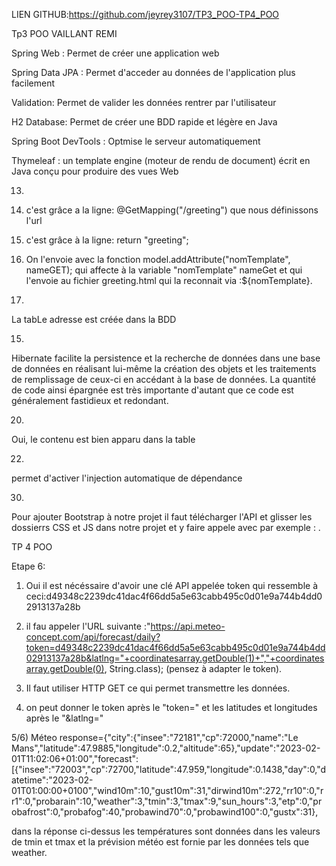 LIEN GITHUB:https://github.com/jeyrey3107/TP3_POO-TP4_POO



Tp3 POO VAILLANT REMI

Spring Web : Permet de créer une application web

Spring Data JPA : Permet d'acceder au données de l'application plus facilement

Validation: Permet de valider les données rentrer par l'utilisateur

H2 Database: Permet de créer une BDD rapide et légère en Java

Spring Boot DevTools : Optmise le serveur automatiquement

Thymeleaf : un template engine (moteur de rendu de document) écrit en Java conçu pour produire des vues Web

13)
1) c'est grâce a la ligne: @GetMapping("/greeting") que nous définissons l'url
2) c'est grâce à la ligne: return "greeting";
3) On l'envoie avec la fonction model.addAttribute("nomTemplate", nameGET); qui affecte à la variable "nomTemplate" nameGet et qui l'envoie au fichier greeting.html qui la reconnait via :${nomTemplate}.

17)
La tabLe adresse est créée dans la BDD

15)
Hibernate facilite la persistence et la recherche de données dans une base de données en réalisant lui-même la création des objets et les traitements de remplissage de ceux-ci en accédant à la base de données. La quantité de code ainsi épargnée est très importante d'autant que ce code est généralement fastidieux et redondant.

20)
Oui, le contenu est bien apparu dans la table

22)
permet d'activer l'injection automatique de dépendance

30)
Pour ajouter Bootstrap à notre projet il faut télécharger l'API et glisser les dossierrs CSS et JS dans notre projet et y faire appele avec par exemple : <link rel="stylesheet" href="css/bootstrap.css">.



TP 4 POO

Etape 6:

1) Oui il est nécéssaire d'avoir une clé API appelée token qui ressemble à ceci:d49348c2239dc41dac4f66dd5a5e63cabb495c0d01e9a744b4dd02913137a28b

2) il fau appeler l'URL suivante :"https://api.meteo-concept.com/api/forecast/daily?token=d49348c2239dc41dac4f66dd5a5e63cabb495c0d01e9a744b4dd02913137a28b&latlng="+coordinatesarray.getDouble(1)+","+coordinatesarray.getDouble(0), String.class);
(pensez à adapter le token).

3) Il faut utiliser HTTP GET ce qui permet transmettre les données.

4) on peut donner le token après le "token=" et les latitudes et longitudes après le "&latlng="

5/6) Méteo response={"city":{"insee":"72181","cp":72000,"name":"Le Mans","latitude":47.9885,"longitude":0.2,"altitude":65},"update":"2023-02-01T11:02:06+01:00","forecast":[{"insee":"72003","cp":72700,"latitude":47.959,"longitude":0.1438,"day":0,"datetime":"2023-02-01T01:00:00+0100","wind10m":10,"gust10m":31,"dirwind10m":272,"rr10":0,"rr1":0,"probarain":10,"weather":3,"tmin":3,"tmax":9,"sun_hours":3,"etp":0,"probafrost":0,"probafog":40,"probawind70":0,"probawind100":0,"gustx":31},

dans la réponse ci-dessus les températures sont données dans les valeurs de tmin et tmax et la prévision météo est fornie par les données tels que weather. 




